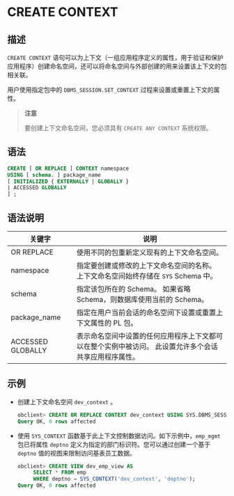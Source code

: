 # CREATE CONTEXT

## 描述

`CREATE CONTEXT` 语句可以为上下文（一组应用程序定义的属性，用于验证和保护应用程序）创建命名空间，还可以将命名空间与外部创建的用来设置该上下文的包相关联。

用户使用指定包中的 `DBMS_SESSION.SET_CONTEXT` 过程来设置或重置上下文的属性。

>**注意**
>
>要创建上下文命名空间，您必须具有 `CREATE ANY CONTEXT` 系统权限。

## 语法

```sql
CREATE [ OR REPLACE ] CONTEXT namespace
USING [ schema. ] package_name
[ INITIALIZED { EXTERNALLY | GLOBALLY }
| ACCESSED GLOBALLY
] ;
```

## 语法说明

|        关键字        |                                说明                                 |
|-------------------|-------------------------------------------------------------------|
| OR REPLACE        | 使用不同的包重新定义现有的上下文命名空间。                                             |
| namespace         | 指定要创建或修改的上下文命名空间的名称。 上下文命名空间始终存储在 `SYS` Schema 中。 |
| schema            | 指定该包所在的 Schema。  如果省略 Schema，则数据库使用当前的 Schema。    |
| package_name      | 指定在用户当前会话的命名空间下设置或重置上下文属性的 PL 包。                                  |
| ACCESSED GLOBALLY | 表示命名空间中设置的任何应用程序上下文都可以在整个实例中被访问。 此设置允许多个会话共享应用程序属性。               |

## 示例

* 创建上下文命名空间 `dev_context` 。

  ```sql
  obclient> CREATE OR REPLACE CONTEXT dev_context USING SYS.DBMS_SESSION ACCESSED GLOBALLY;
  Query OK, 0 rows affected
  ```

* 使用 `SYS_CONTEXT` 函数基于此上下文控制数据访问。如下示例中，`emp_mgmt` 包已将属性 `deptno` 定义为指定的部门标识符。您可以通过创建一个基于 `deptno` 值的视图来限制访问基表员工数据。

  ```sql
  obclient> CREATE VIEW dev_emp_view AS
       SELECT * FROM emp
       WHERE deptno = SYS_CONTEXT('dev_context', 'deptno');
  Query OK, 0 rows affected
  ```
